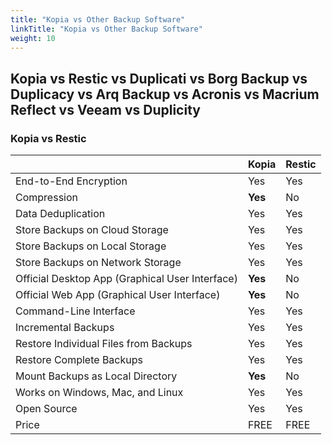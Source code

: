 ```yaml
---
title: "Kopia vs Other Backup Software"
linkTitle: "Kopia vs Other Backup Software"
weight: 10
---
```


## Kopia vs Restic vs Duplicati vs Borg Backup vs Duplicacy vs Arq Backup vs Acronis vs Macrium Reflect vs Veeam vs Duplicity

### Kopia vs Restic

|                                                 |  Kopia  |  Restic  |
|-------------------------------------------------|-------------|----------|
| End-to-End Encryption                           | Yes         | Yes      |
| Compression                                     | **Yes**         | No       |
| Data Deduplication                              | Yes         | Yes      |
| Store Backups on Cloud Storage                  | Yes         | Yes      |
| Store Backups on Local Storage                  | Yes         | Yes      |
| Store Backups on Network Storage                | Yes         | Yes      |
| Official Desktop App (Graphical User Interface) | **Yes**         | No       |
| Official Web App (Graphical User Interface)     | **Yes**         | No       |
| Command-Line Interface                          | Yes         | Yes      |
| Incremental Backups                             | Yes         | Yes      |
| Restore Individual Files from Backups           | Yes         | Yes      |
| Restore Complete Backups                        | Yes         | Yes      |
| Mount Backups as Local Directory                | **Yes**         | No      |
| Works on Windows, Mac, and Linux                | Yes         | Yes      |
| Open Source                                     | Yes         | Yes      |
| Price                                           | FREE         | FREE      |
